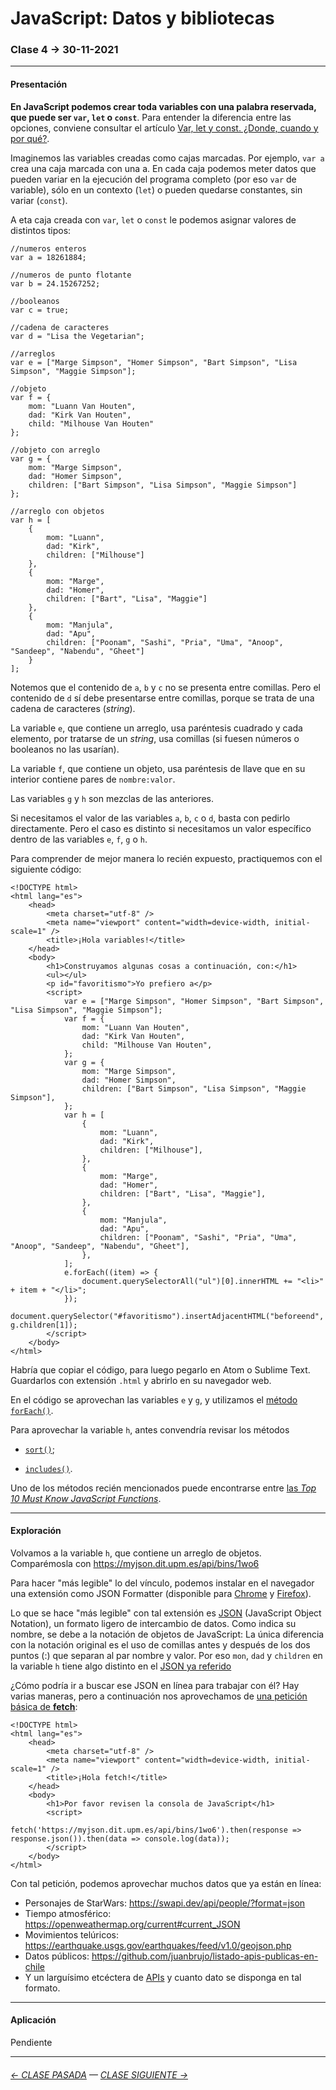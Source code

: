 # JavaScript: Datos y bibliotecas

### Clase 4 → 30-11-2021

- - - - - - - 

#### Presentación

**En JavaScript podemos crear toda variables con una palabra reservada, que puede ser `var`, `let` o `const`**. Para entender la diferencia entre las opciones, conviene consultar el artículo [Var, let y const. ¿Donde, cuando y por qué?](https://medium.com/@tatymolys/var-let-y-const-donde-cuando-y-por-qu%C3%A9-d4a0ee66883b). 

Imaginemos las variables creadas como cajas marcadas. Por ejemplo, `var a` crea una caja marcada con una a. En cada caja podemos meter datos que pueden variar en la ejecución del programa completo (por eso `var` de variable), sólo en un contexto (`let`) o pueden quedarse constantes, sin variar (`const`).

A eta caja creada con `var`, `let` o `const` le podemos asignar valores de distintos tipos: 

```
//numeros enteros
var a = 18261884;

//numeros de punto flotante
var b = 24.15267252;

//booleanos
var c = true;

//cadena de caracteres
var d = "Lisa the Vegetarian";

//arreglos
var e = ["Marge Simpson", "Homer Simpson", "Bart Simpson", "Lisa Simpson", "Maggie Simpson"];

//objeto
var f = {
    mom: "Luann Van Houten",
    dad: "Kirk Van Houten",
    child: "Milhouse Van Houten"
};

//objeto con arreglo
var g = {
    mom: "Marge Simpson",
    dad: "Homer Simpson",
    children: ["Bart Simpson", "Lisa Simpson", "Maggie Simpson"]
};

//arreglo con objetos
var h = [
    {
        mom: "Luann",
        dad: "Kirk",
        children: ["Milhouse"]
    },
    {
        mom: "Marge",
        dad: "Homer",
        children: ["Bart", "Lisa", "Maggie"]
    },
    {
        mom: "Manjula",
        dad: "Apu",
        children: ["Poonam", "Sashi", "Pria", "Uma", "Anoop", "Sandeep", "Nabendu", "Gheet"]
    }
];

```

Notemos que el contenido de `a`, `b` y `c` no se presenta entre comillas. Pero el contenido de `d` sí debe presentarse entre comillas, porque se trata de una cadena de caracteres (*string*). 

La variable `e`, que contiene un arreglo, usa paréntesis cuadrado y cada elemento, por tratarse de un *string*, usa comillas (si fuesen números o booleanos no las usarían). 

La variable `f`, que contiene un objeto, usa paréntesis de llave que en su interior contiene pares de `nombre:valor`. 

Las variables `g` y `h` son mezclas de las anteriores.

Si necesitamos el valor de las variables `a`, `b`, `c` o `d`, basta con pedirlo directamente. Pero el caso es distinto si necesitamos un valor específico dentro de las variables  `e`, `f`, `g` o `h`.

Para comprender de mejor manera lo recién expuesto, practiquemos con el siguiente código: 

```
<!DOCTYPE html>
<html lang="es">
    <head>
        <meta charset="utf-8" />
        <meta name="viewport" content="width=device-width, initial-scale=1" />
        <title>¡Hola variables!</title>
    </head>
    <body>
        <h1>Construyamos algunas cosas a continuación, con:</h1>
        <ul></ul>
        <p id="favoritismo">Yo prefiero a</p>
        <script>
            var e = ["Marge Simpson", "Homer Simpson", "Bart Simpson", "Lisa Simpson", "Maggie Simpson"];
            var f = {
                mom: "Luann Van Houten",
                dad: "Kirk Van Houten",
                child: "Milhouse Van Houten",
            };
            var g = {
                mom: "Marge Simpson",
                dad: "Homer Simpson",
                children: ["Bart Simpson", "Lisa Simpson", "Maggie Simpson"],
            };
            var h = [
                {
                    mom: "Luann",
                    dad: "Kirk",
                    children: ["Milhouse"],
                },
                {
                    mom: "Marge",
                    dad: "Homer",
                    children: ["Bart", "Lisa", "Maggie"],
                },
                {
                    mom: "Manjula",
                    dad: "Apu",
                    children: ["Poonam", "Sashi", "Pria", "Uma", "Anoop", "Sandeep", "Nabendu", "Gheet"],
                },
            ];
            e.forEach((item) => {
                document.querySelectorAll("ul")[0].innerHTML += "<li>" + item + "</li>";
            });
            document.querySelector("#favoritismo").insertAdjacentHTML("beforeend", g.children[1]);
        </script>
    </body>
</html>
```
Habría que copiar el código, para luego pegarlo en Atom o Sublime Text. Guardarlos con extensión `.html` y abrirlo en su navegador web.

En el código se aprovechan las variables `e` y `g`, y utilizamos el [método `forEach()`](https://developer.mozilla.org/es/docs/Web/JavaScript/Referencia/Objetos_globales/Array/forEach).

Para aprovechar la variable `h`, antes convendría revisar los métodos

- [`sort()`](https://developer.mozilla.org/es/docs/Web/JavaScript/Referencia/Objetos_globales/Array/sort);

- [`includes()`](https://developer.mozilla.org/es/docs/Web/JavaScript/Reference/Global_Objects/String/includes).

Uno de los métodos recién mencionados puede encontrarse entre [las *Top 10 Must Know JavaScript Functions*](https://www.thedailytechtalk.com/top-10-must-know-javascript-functions/).

- - - - - - -

#### Exploración

Volvamos a la variable `h`, que contiene un arreglo de objetos. Comparémosla con https://myjson.dit.upm.es/api/bins/1wo6

Para hacer "más legible" lo del vínculo, podemos instalar en el navegador una extensión como JSON Formatter (disponible para [Chrome](https://chrome.google.com/webstore/detail/json-formatter/bcjindcccaagfpapjjmafapmmgkkhgoa?hl=es) y [Firefox](https://addons.mozilla.org/es/firefox/addon/json-formatter/)). 

Lo que se hace "más legible" con tal extensión es [JSON](https://www.json.org/json-es.html) (JavaScript Object Notation), un formato ligero de intercambio de datos. Como indica su nombre, se debe a la notación de objetos de JavaScript: La única diferencia con la notación original es el uso de comillas antes y después de los dos puntos (:) que separan al par nombre y valor. Por eso `mon`, `dad` y `children` en la variable `h` tiene algo distinto en el [JSON ya referido](http://myjson.dit.upm.es/api/bins/1wo6)

¿Cómo podría ir a buscar ese JSON en línea para trabajar con él? Hay varias maneras, pero a continuación nos aprovechamos de [una petición básica de **fetch**](https://developer.mozilla.org/es/docs/Web/API/Fetch_API/Using_Fetch#on-github):

```
<!DOCTYPE html>
<html lang="es">
    <head>
        <meta charset="utf-8" />
        <meta name="viewport" content="width=device-width, initial-scale=1" />
        <title>¡Hola fetch!</title>
    </head>
    <body>
        <h1>Por favor revisen la consola de JavaScript</h1>
        <script>
            fetch('https://myjson.dit.upm.es/api/bins/1wo6').then(response => response.json()).then(data => console.log(data));
        </script>
    </body>
</html>
```

Con tal petición, podemos aprovechar muchos datos que ya están en línea:

- Personajes de StarWars: https://swapi.dev/api/people/?format=json
- Tiempo atmosférico: https://openweathermap.org/current#current_JSON
- Movimientos telúricos: https://earthquake.usgs.gov/earthquakes/feed/v1.0/geojson.php
- Datos públicos: https://github.com/juanbrujo/listado-apis-publicas-en-chile
- Y un larguísimo etcéctera de [APIs](https://es.wikipedia.org/wiki/Interfaz_de_programaci%C3%B3n_de_aplicaciones) y cuanto dato se disponga en tal formato.

- - - - - - - 

#### Aplicación

Pendiente

- - - - - - - -

###### [← CLASE PASADA](https://github.com/profesorfaco/infografia/tree/main/clase-3) — [CLASE SIGUIENTE →](https://github.com/profesorfaco/infografia/tree/main/clase-5) 
